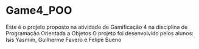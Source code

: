 # Game4_POO
Este é o projeto proposto na atividade de Gamificação 4 na disciplina de Programação Orientada a Objetos
O projeto foi desenvolvido pelos alunos: Isis Yasmim, Guilherme Favero e Felipe Bueno
